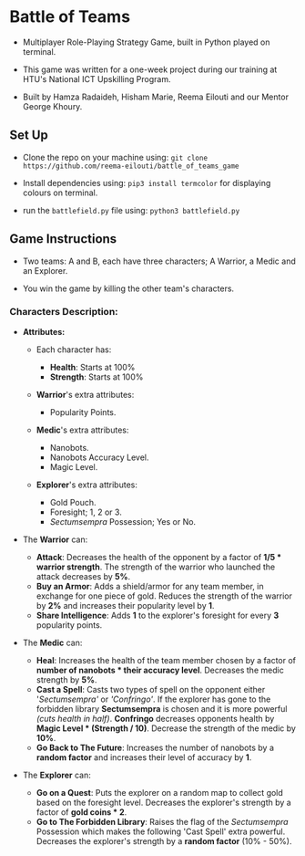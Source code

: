 # Battle of Teams

- Multiplayer Role-Playing Strategy Game, built in Python played on terminal. 

- This game was written for a one-week project during our training at HTU's National ICT Upskilling Program.

- Built by Hamza Radaideh, Hisham Marie, Reema Eilouti and our Mentor George Khoury.



## Set Up

- Clone the repo on your machine using: `git clone https://github.com/reema-eilouti/battle_of_teams_game`

- Install dependencies using: `pip3 install termcolor` for displaying colours on terminal.

- run the `battlefield.py` file using: `python3 battlefield.py`



## Game Instructions

- Two teams: A and B, each have three characters; A Warrior, a Medic and an Explorer.

- You win the game by killing the other team's characters.


### Characters Description:

- **Attributes:**
    - Each character has:
        - **Health**: Starts at 100%
        - **Strength**: Starts at 100%

    - **Warrior**'s extra attributes:
        - Popularity Points.

    - **Medic**'s extra attributes:
        - Nanobots.
        - Nanobots Accuracy Level.
        - Magic Level.

    - **Explorer**'s extra attributes:
        - Gold Pouch.
        - Foresight; 1, 2 or 3.
        - *Sectumsempra* Possession; Yes or No.

- The **Warrior** can:
    - **Attack**: Decreases the health of the opponent by a factor of **1/5 * warrior strength**. The strength of the warrior who launched the attack decreases by **5%**.
    - **Buy an Armor**: Adds a shield/armor for any team member, in exchange for one piece of gold. Reduces the strength of the warrior by **2%** and increases their popularity level by **1**.
    - **Share Intelligence**: Adds **1** to the explorer's foresight for every **3** popularity points.

- The **Medic** can:
    - **Heal**: Increases the health of the team member chosen by a factor of **number of nanobots * their accuracy level**. Decreases the medic strength by **5%**.
    - **Cast a Spell**: Casts two types of spell on the opponent either '*Sectumsempra'* or *'Confringo'*. If the explorer has gone to the forbidden library **Sectumsempra** is chosen and it is more powerful *(cuts health in half)*. **Confringo** decreases opponents health by **Magic Level * (Strength / 10)**. Decrease the strength of the medic by **10%**.
    - **Go Back to The Future**: Increases the number of nanobots by a **random factor** and increases their level of accuracy by **1**.

- The **Explorer** can:
    - **Go on a Quest**: Puts the explorer on a random map to collect gold based on the foresight level. Decreases the explorer's strength by a factor of **gold coins * 2**.
    - **Go to The Forbidden Library**: Raises the flag of the *Sectumsempra* Possession which makes the following 'Cast Spell' extra powerful. Decreases the explorer's strength by a **random factor** (10% - 50%).

